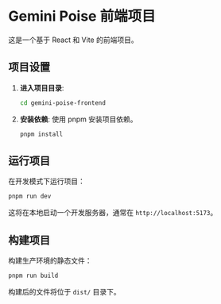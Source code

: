 # Gemini Poise 前端项目

这是一个基于 React 和 Vite 的前端项目。

## 项目设置

1.  **进入项目目录**:
    ```bash
    cd gemini-poise-frontend
    ```

2.  **安装依赖**:
    使用 pnpm 安装项目依赖。
    ```bash
    pnpm install
    ```

## 运行项目

在开发模式下运行项目：

```bash
pnpm run dev
```

这将在本地启动一个开发服务器，通常在 `http://localhost:5173`。

## 构建项目

构建生产环境的静态文件：

```bash
pnpm run build
```

构建后的文件将位于 `dist/` 目录下。